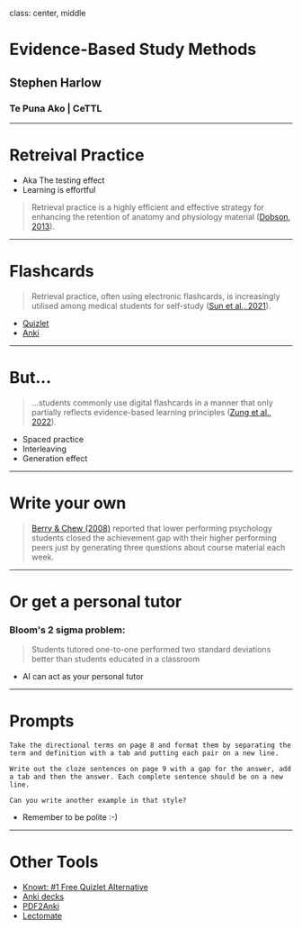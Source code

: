 class: center, middle

# Evidence-Based Study Methods
## Stephen Harlow
### Te Puna Ako | CeTTL

---

# Retreival Practice

- Aka The testing effect
- Learning is effortful

> Retrieval practice is a highly efficient and effective strategy for enhancing the retention of anatomy and physiology material ([Dobson, 2013](https://doi.org/10.1152/advan.00174.2012)).

<span class='Z3988' title='url_ver=Z39.88-2004&amp;ctx_ver=Z39.88-2004&amp;rfr_id=info%3Asid%2Fzotero.org%3A2&amp;rft_id=info%3Adoi%2F10.1152%2Fadvan.00174.2012&amp;rft_val_fmt=info%3Aofi%2Ffmt%3Akev%3Amtx%3Ajournal&amp;rft.genre=article&amp;rft.atitle=Retrieval%20practice%20is%20an%20efficient%20method%20of%20enhancing%20the%20retention%20of%20anatomy%20and%20physiology%20information&amp;rft.jtitle=Advances%20in%20Physiology%20Education&amp;rft.volume=37&amp;rft.issue=2&amp;rft.aufirst=John%20L.&amp;rft.aulast=Dobson&amp;rft.au=John%20L.%20Dobson&amp;rft.date=2013-06&amp;rft.pages=184-191&amp;rft.spage=184&amp;rft.epage=191&amp;rft.issn=1043-4046'>
</span>

---

# Flashcards

> Retrieval practice, often using electronic flashcards, is increasingly utilised among medical students for self-study ([Sun et al., 2021](https://doi.org/10.1007/s40670-021-01286-y)).

- [Quizlet](https://quizlet.com/)
- [Anki](https://apps.ankiweb.net/)

---

# But...

> ...students commonly use digital flashcards in a manner that only partially reflects evidence-based learning principles ([Zung et al., 2022](https://www.tandfonline.com/doi/full/10.1080/09658211.2022.2058553)).

- Spaced practice
- Interleaving
- Generation effect

---

# Write your own

> [Berry & Chew (2008)](https://journals-sagepub-com.ezproxy.waikato.ac.nz/doi/abs/10.1080/00986280802373841) reported that lower performing psychology students closed the achievement gap with their higher performing peers just by generating three questions about course material each week.

---

# Or get a personal tutor

### Bloom's 2 sigma problem:
> Students tutored one-to-one performed two standard deviations better than students educated in a classroom

- AI can act as your personal tutor

---

# Prompts

`Take the directional terms on page 8 and format them by separating the term and definition with a tab and putting each pair on a new line.`

`Write out the cloze sentences on page 9 with a gap for the answer, add a tab and then the answer. Each complete sentence should be on a new line.`

`Can you write another example in that style?`

- Remember to be polite :-)

---

# Other Tools

- [Knowt: #1 Free Quizlet Alternative](https://knowt.com/)
- [Anki decks](https://anki-decks.com/)
- [PDF2Anki](https://www.pdf2-anki.com/)
- [Lectomate](https://lectomate.app)
